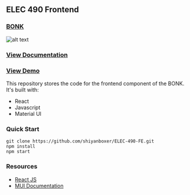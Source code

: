 
## ELEC 490 Frontend

### [BONK](https://elec49x.netlify.app/dashboard/app)
![alt text](https://github.com/shiyanboxer/ELEC-490-FE/blob/main/elec490.png)

### [View Documentation](https://docs.google.com/document/d/1no3cW1rfu7zmcbKZR0VY-XDIb4JYl5ykk_-kTJci6EE/edit?usp=sharing)

### [View Demo](https://www.youtube.com/watch?v=ZERSOjgDVtQ)

This repository stores the code for the frontend component of the BONK. It's built with:
- React
- Javascript
- Material UI

### Quick Start
```
git clone https://github.com/shiyanboxer/ELEC-490-FE.git
npm install
npm start
```

### Resources
- [React JS](https://reactjs.org/)
- [MUI Documentation](https://docs.minimals.cc/introduction)
